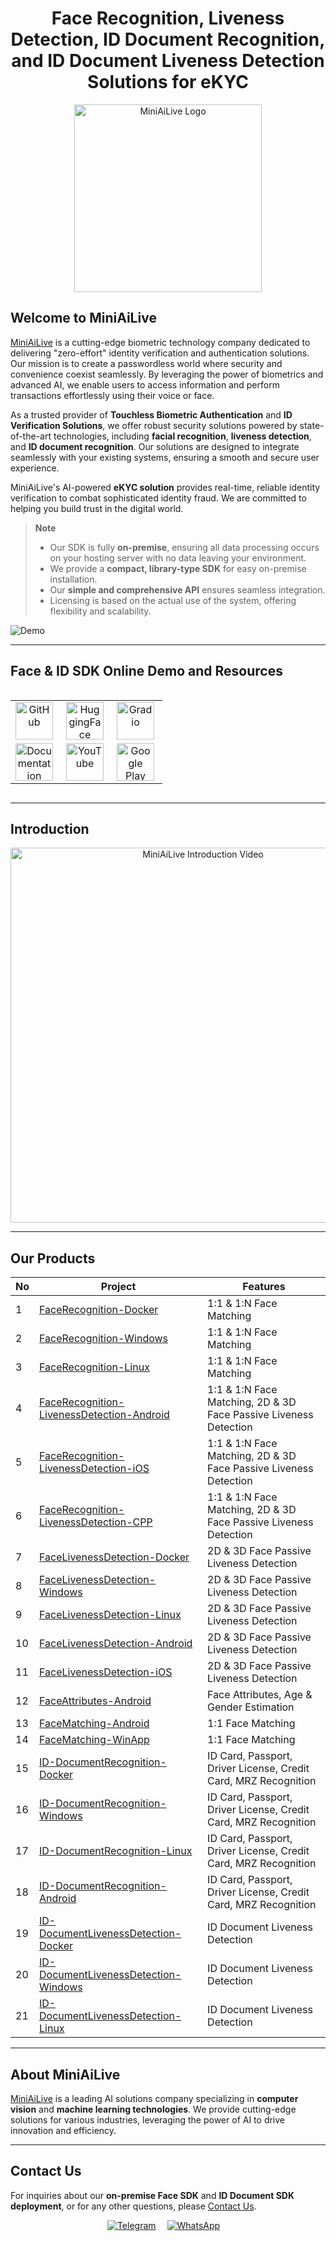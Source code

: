 <div align="center">
   <h1> Face Recognition, Liveness Detection, ID Document Recognition, and ID Document Liveness Detection Solutions for eKYC </h1>
   <img src="https://miniai.live/wp-content/uploads/2024/02/logo_name-1-768x426-1.png" alt="MiniAiLive Logo" width="300">
</div>

## Welcome to MiniAiLive
[MiniAiLive](https://www.miniai.live/) is a cutting-edge biometric technology company dedicated to delivering "zero-effort" identity verification and authentication solutions. Our mission is to create a passwordless world where security and convenience coexist seamlessly. By leveraging the power of biometrics and advanced AI, we enable users to access information and perform transactions effortlessly using their voice or face.

As a trusted provider of **Touchless Biometric Authentication** and **ID Verification Solutions**, we offer robust security solutions powered by state-of-the-art technologies, including **facial recognition**, **liveness detection**, and **ID document recognition**. Our solutions are designed to integrate seamlessly with your existing systems, ensuring a smooth and secure user experience.

MiniAiLive's AI-powered **eKYC solution** provides real-time, reliable identity verification to combat sophisticated identity fraud. We are committed to helping you build trust in the digital world.

> **Note**  
> - Our SDK is fully **on-premise**, ensuring all data processing occurs on your hosting server with no data leaving your environment.  
> - We provide a **compact, library-type SDK** for easy on-premise installation.  
> - Our **simple and comprehensive API** ensures seamless integration.  
> - Licensing is based on the actual use of the system, offering flexibility and scalability.

![Demo](https://github.com/MiniAiLive/.github/assets/153516004/a8ce20ab-baf1-46dd-af71-99ef5708cf1e)

---

## Face & ID SDK Online Demo and Resources
<div style="display: flex; justify-content: center; align-items: center;"> 
   <table style="text-align: center;">
      <tr>
         <td style="text-align: center; vertical-align: middle;"><a href="https://github.com/MiniAiLive"><img src="https://miniai.live/wp-content/uploads/2024/10/new_git-1-300x67.png" style="height: 60px; margin-right: 5px;" title="GitHub"/></a></td> 
         <td style="text-align: center; vertical-align: middle;"><a href="https://huggingface.co/MiniAiLive"><img src="https://miniai.live/wp-content/uploads/2024/10/new_hugging-1-300x67.png" style="height: 60px; margin-right: 5px;" title="HuggingFace"/></a></td> 
         <td style="text-align: center; vertical-align: middle;"><a href="https://demo.miniai.live"><img src="https://miniai.live/wp-content/uploads/2024/10/new_gradio-300x67.png" style="height: 60px; margin-right: 5px;" title="Gradio"/></a></td> 
      </tr> 
      <tr>
         <td style="text-align: center; vertical-align: middle;"><a href="https://docs.miniai.live/"><img src="https://miniai.live/wp-content/uploads/2024/10/a-300x70.png" style="height: 60px; margin-right: 5px;" title="Documentation"/></a></td> 
         <td style="text-align: center; vertical-align: middle;"><a href="https://www.youtube.com/@miniailive"><img src="https://miniai.live/wp-content/uploads/2024/10/Untitled-1-300x70.png" style="height: 60px; margin-right: 5px;" title="YouTube"/></a></td> 
         <td style="text-align: center; vertical-align: middle;"><a href="https://play.google.com/store/apps/dev?id=5831076207730531667"><img src="https://miniai.live/wp-content/uploads/2024/10/googleplay-300x62.png" style="height: 60px; margin-right: 5px;" title="Google Play"/></a></td>
      </tr>
   </table>
</div>

---

## Introduction
<div align="center">
  <a href="https://www.youtube.com/watch?v=a8Ar4q1sGNo">
    <img src="https://img.youtube.com/vi/a8Ar4q1sGNo/hqdefault.jpg" alt="MiniAiLive Introduction Video" width="600px">
  </a>
</div>

---

## Our Products
| No | Project | Features |
|----|---------|-----------|
| 1  | [FaceRecognition-Docker](https://github.com/MiniAiLive/FaceRecognition-Docker) | 1:1 & 1:N Face Matching |
| 2  | [FaceRecognition-Windows](https://github.com/MiniAiLive/FaceRecognition-Windows) | 1:1 & 1:N Face Matching |
| 3  | [FaceRecognition-Linux](https://github.com/MiniAiLive/FaceRecognition-Linux) | 1:1 & 1:N Face Matching |
| 4  | [FaceRecognition-LivenessDetection-Android](https://github.com/MiniAiLive/FaceRecognition-LivenessDetection-Android) | 1:1 & 1:N Face Matching, 2D & 3D Face Passive Liveness Detection |
| 5  | [FaceRecognition-LivenessDetection-iOS](https://github.com/MiniAiLive/FaceRecognition-LivenessDetection-iOS) | 1:1 & 1:N Face Matching, 2D & 3D Face Passive Liveness Detection |
| 6  | [FaceRecognition-LivenessDetection-CPP](https://github.com/MiniAiLive/FaceRecognition-LivenessDetection-CPP) | 1:1 & 1:N Face Matching, 2D & 3D Face Passive Liveness Detection |
| 7  | [FaceLivenessDetection-Docker](https://github.com/MiniAiLive/FaceLivenessDetection-Docker) | 2D & 3D Face Passive Liveness Detection |
| 8  | [FaceLivenessDetection-Windows](https://github.com/MiniAiLive/FaceLivenessDetection-Windows) | 2D & 3D Face Passive Liveness Detection |
| 9  | [FaceLivenessDetection-Linux](https://github.com/MiniAiLive/FaceLivenessDetection-Linux) | 2D & 3D Face Passive Liveness Detection |
| 10  | [FaceLivenessDetection-Android](https://github.com/MiniAiLive/FaceLivenessDetection-Android) | 2D & 3D Face Passive Liveness Detection |
| 11  | [FaceLivenessDetection-iOS](https://github.com/MiniAiLive/FaceLivenessDetection-iOS) | 2D & 3D Face Passive Liveness Detection |
| 12 | [FaceAttributes-Android](https://github.com/MiniAiLive/FaceAttributes-Android) | Face Attributes, Age & Gender Estimation |
| 13 | [FaceMatching-Android](https://github.com/MiniAiLive/FaceMatching-Android) | 1:1 Face Matching |
| 14 | [FaceMatching-WinApp](https://github.com/MiniAiLive/FaceMatching-WinApp) | 1:1 Face Matching |
| 15 | [ID-DocumentRecognition-Docker](https://github.com/MiniAiLive/ID-DocumentRecognition-Docker) | ID Card, Passport, Driver License, Credit Card, MRZ Recognition |
| 16 | [ID-DocumentRecognition-Windows](https://github.com/MiniAiLive/ID-DocumentRecognition-Windows) | ID Card, Passport, Driver License, Credit Card, MRZ Recognition |
| 17 | [ID-DocumentRecognition-Linux](https://github.com/MiniAiLive/ID-DocumentRecognition-Linux) | ID Card, Passport, Driver License, Credit Card, MRZ Recognition |
| 18 | [ID-DocumentRecognition-Android](https://github.com/MiniAiLive/ID-DocumentRecognition-Android) | ID Card, Passport, Driver License, Credit Card, MRZ Recognition |
| 19 | [ID-DocumentLivenessDetection-Docker](https://github.com/MiniAiLive/ID-DocumentLivenessDetection-Docker) | ID Document Liveness Detection |
| 20 | [ID-DocumentLivenessDetection-Windows](https://github.com/MiniAiLive/ID-DocumentLivenessDetection-Windows) | ID Document Liveness Detection |
| 21 | [ID-DocumentLivenessDetection-Linux](https://github.com/MiniAiLive/ID-DocumentLivenessDetection-Linux) | ID Document Liveness Detection |


---

## About MiniAiLive
[MiniAiLive](https://www.miniai.live/) is a leading AI solutions company specializing in **computer vision** and **machine learning technologies**. We provide cutting-edge solutions for various industries, leveraging the power of AI to drive innovation and efficiency.

---

## Contact Us
For inquiries about our **on-premise Face SDK** and **ID Document SDK deployment**, or for any other questions, please [Contact Us](https://www.miniai.live/contact/).

<p align="center">
   <a target="_blank" href="https://t.me/Contact_MiniAiLive"><img src="https://img.shields.io/badge/telegram-@MiniAiLive-blue.svg?logo=telegram" alt="Telegram"></a>&emsp;
   <a target="_blank" href="https://wa.me/+19162702374"><img src="https://img.shields.io/badge/whatsapp-MiniAiLive-blue.svg?logo=whatsapp" alt="WhatsApp"></a>&emsp;
</p>
